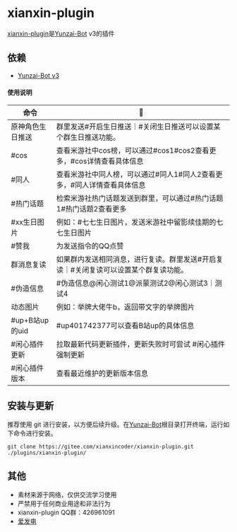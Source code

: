 # xianxin-plugin

[xianxin-plugin](https://gitee.com/xianxincoder/xianxin-plugin)是[Yunzai-Bot](https://gitee.com/Le-niao/Yunzai-Bot) v3的插件

## 依赖

- [Yunzai-Bot v3](https://gitee.com/Le-niao/Yunzai-Bot)

#### 使用说明


| 命令 | 🌰 |
| --- | --- |
| 原神角色生日推送 | 群里发送#开启生日推送｜#关闭生日推送可以设置某个群生日推送功能。 |
| #cos | 查看米游社中cos榜，可以通过#cos1#cos2查看更多，#cos详情查看具体信息 |
| #同人 | 查看米游社中同人榜，可以通过#同人1#同人2查看更多，#同人详情查看具体信息 |
| #热门话题 | 检索米游社热门话题发送到群里，可以通过#热门话题1#热门话题2查看更多 |
| #xx生日图片 | 例如：#七七生日图片，发送米游社中留影续佳期的七七生日图片 |
| #赞我 | 为发送指令的QQ点赞 |
| 群消息复读 | 如果群内发送相同消息，进行复读。群里发送#开启复读｜#关闭复读可以设置某个群复读功能。 |
| #伪造信息 | #伪造信息@闲心测试1@派蒙测试2@闲心测试3｜测试4 |
| 动态图片 | 例如：举牌大佬牛b，返回带文字的举牌图片 |
| #up+B站up的uid | #up401742377可以查看B站up的具体信息 |
| #闲心插件更新 | 拉取最新代码更新插件，更新失败时可尝试 #闲心插件强制更新 |
| #闲心插件版本 | 查看最近维护的更新版本信息 |


## 安装与更新

推荐使用 git 进行安装，以方便后续升级。在[Yunzai-Bot](https://gitee.com/Le-niao/Yunzai-Bot)根目录打开终端，运行如下命令进行安装。

```base
git clone https://gitee.com/xianxincoder/xianxin-plugin.git ./plugins/xianxin-plugin/
```

## 其他
- 素材来源于网络，仅供交流学习使用
- 严禁用于任何商业用途和非法行为
- xianxin-plugin QQ群：426961091
- [爱发电](https://afdian.net/@xianxin)